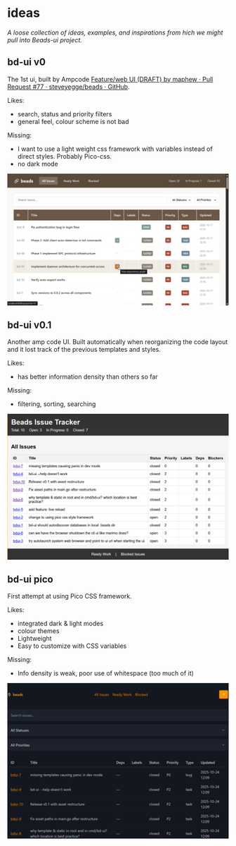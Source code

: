 # ideas

*A loose collection of ideas, examples, and inspirations from hich we might pull into Beads-ui project.*

## bd-ui v0

The 1st ui, built by Ampcode [Feature/web UI (DRAFT) by maphew · Pull Request #77 · steveyegge/beads · GitHub](https://github.com/steveyegge/beads/pull/77). 

Likes:

- search, status and priority filters
- general feel, colour scheme is not bad

Missing:

- I want to use a light weight css framework with variables instead of direct styles. Probably Pico-css.
- no dark mode

![](box/bd-ui-v0-0.png)


## bd-ui v0.1

Another amp code UI. Built automatically when reorganizing the code layout and it lost track of the previous templates and styles.

Likes:

- has better information density than others so far

Missing:

- filtering, sorting, searching

![](box/bd-ui-v0-1.png)


## bd-ui pico

First attempt at using Pico CSS framework.

Likes:
- integrated dark & light modes
- colour themes
- Lightweight
- Easy to customize with CSS variables

Missing:

- Info density is weak, poor use of whitespace (too much of it)

![](box/bd-ui-pico-v0-0.png)
